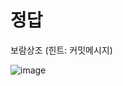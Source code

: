 # 정답
보람상조 (힌트: 커밋메시지)

![image](https://github.com/user-attachments/assets/cedfb5ea-f5f9-44ac-b650-bfe9abf61e78)
